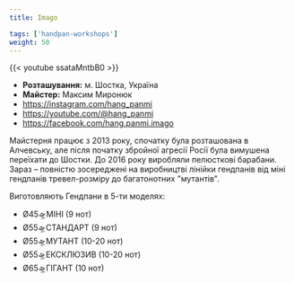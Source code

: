 ```yaml
---
title: Imago

tags: ['handpan-workshops']
weight: 50
---
```

{{< youtube ssataMntbB0 >}}

- **Розташування:** м. Шостка, Україна
- **Майстер:** Максим Миронюк
- https://instagram.com/hang_panmi
- https://youtube.com/@hang_panmi
- https://facebook.com/hang.panmi.imago

Майстерня працює з 2013 року, спочатку була розташована в Алчевську, але після початку збройної агресії Росії була вимушена переїхати до Шостки. До 2016 року виробляли пелюсткові барабани. Зараз – повністю зосереджені на виробництві лінійки гендпанів від міні гендпанів тревел-розміру до багатонотних "мутантів".

Виготовляють Гендпани в 5-ти моделях:
- Ø45🛸МІНІ (9 нот)
- Ø55🛸СТАНДАРТ (9 нот)
- Ø55🛸МУТАНТ (10-20 нот)
- Ø55🛸ЕКСКЛЮЗИВ (10-20 нот)
- Ø65🛸ГІГАНТ (10 нот)
